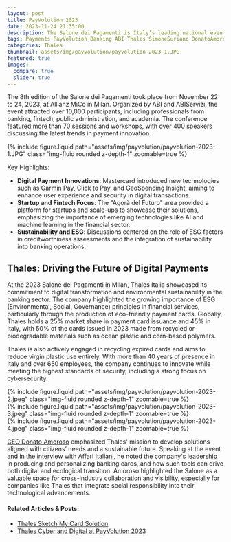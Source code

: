 ```yaml
---
layout: post
title: PayVolution 2023
date: 2023-11-24 21:35:00
description: The Salone dei Pagamenti is Italy’s leading national event on payments and innovation, promoted by ABI and organized by ABIServizi. 
tags: Payments PayVolution Banking ABI Thales SimoneSuriano DonatoAmoroso
categories: Thales
thumbnail: assets/img/payvolution/payvolution-2023-1.JPG
featured: true
images:
  compare: true
  slider: true
---
```


The 8th edition of the Salone dei Pagamenti took place from November 22 to 24, 2023, at Allianz MiCo in Milan. Organized by ABI and ABIServizi, the event attracted over 10,000 participants, including professionals from banking, fintech, public administration, and academia. The conference featured more than 70 sessions and workshops, with over 400 speakers discussing the latest trends in payment innovation.

<div class="row mt-3">
    <div class="col-sm mt-3 mt-md-0">
        {% include figure.liquid path="assets/img/payvolution/payvolution-2023-1.JPG" class="img-fluid rounded z-depth-1" zoomable=true %}
    </div>
</div>

Key Highlights:
- **Digital Payment Innovations**: Mastercard introduced new technologies such as Garmin Pay, Click to Pay, and GeoSpending Insight, aiming to enhance user experience and security in digital transactions.
- **Startup and Fintech Focus**: The "Agorà del Futuro" area provided a platform for startups and scale-ups to showcase their solutions, emphasizing the importance of emerging technologies like AI and machine learning in the financial sector. 
- **Sustainability and ESG**: Discussions centered on the role of ESG factors in creditworthiness assessments and the integration of sustainability into banking operations. 


## Thales: Driving the Future of Digital Payments

At the 2023 Salone dei Pagamenti in Milan, Thales Italia showcased its commitment to digital transformation and environmental sustainability in the banking sector. The company highlighted the growing importance of ESG (Environmental, Social, Governance) principles in financial services, particularly through the production of eco-friendly payment cards. Globally, Thales holds a 25% market share in payment card issuance and 45% in Italy, with 50% of the cards issued in 2023 made from recycled or biodegradable materials such as ocean plastic and corn-based polymers.

Thales is also actively engaged in recycling expired cards and aims to reduce virgin plastic use entirely. With more than 40 years of presence in Italy and over 650 employees, the company continues to innovate while meeting the highest standards of security, including a strong focus on cybersecurity.

<div class="row mt-3">
    <div class="col-sm mt-3 mt-md-0">
        {% include figure.liquid path="assets/img/payvolution/payvolution-2023-2.jpeg" class="img-fluid rounded z-depth-1" zoomable=true %}
    </div>
    <div class="col-sm mt-3 mt-md-0">
        {% include figure.liquid path="assets/img/payvolution/payvolution-2023-3.jpeg" class="img-fluid rounded z-depth-1" zoomable=true %}
    </div>
    <div class="col-sm mt-3 mt-md-0">
        {% include figure.liquid path="assets/img/payvolution/payvolution-2023-4.jpeg" class="img-fluid rounded z-depth-1" zoomable=true %}
    </div>
</div>

[CEO Donato Amoroso](https://www.thalesgroup.com/fr/worldwide/espace/press-release/donato-amoroso-est-nomme-directeur-general-adjoint-de-thales-alenia) emphasized Thales' mission to develop solutions aligned with citizens’ needs and a sustainable future. Speaking at the event and in the [interview with Affari Italiani](https://www.affaritaliani.it/politica/lavoro-forza-italia-lega-alessandro-cattaneo-967604.html), he noted the company's leadership in producing and personalizing banking cards, and how such tools can drive both digital and ecological transition. Amoroso highlighted the Salone as a valuable space for cross-industry collaboration and visibility, especially for companies like Thales that integrate social responsibility into their technological advancements.

#### Related Articles & Posts:
- [Thales Sketch My Card Solution](https://www.thalesgroup.com/en/markets/digital-identity-and-security/banking-payment/issuance/perso/artwork-services/all-about-me?utm_source=linkedin&utm_medium=Hootsuite&utm_term=&utm_content=&utm_campaign=DIS-BPS)
- [Thales Cyber and Digital at PayVolution 2023](https://www.linkedin.com/posts/thalesdis_banking-payment-esg-activity-7133831929224663040-7Kmc?utm_source=share&utm_medium=member_desktop&rcm=ACoAACxgzQ8Bq5FHZyEgJi8NtmD4k7flyizdcd0)




